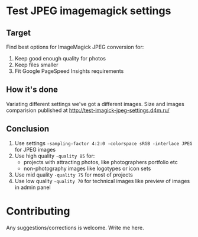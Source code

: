 # Test JPEG imagemagick settings

## Target
Find best options for ImageMagick JPEG conversion for:
1. Keep good enough quality for photos
2. Keep files smaller
3. Fit Google PageSpeed Insights requirements

## How it's done
Variating different settings we've got a different images. 
Size and images comparision published at http://test-imagick-jpeg-settings.d4m.ru/

## Conclusion
1. Use settings ``-sampling-factor 4:2:0 -colorspace sRGB -interlace JPEG`` for JPEG images
2. Use high quality ``-quality 85`` for:
    - projects with attracting photos, like photographers portfolio etc
    - non-photography images like logotypes or icon sets
3. Use mid quality ``-quality 75`` for most of projects
4. Use low quality ``-quality 70`` for technical images like preview of images in admin panel

# Contributing
Any suggestions/corrections is welcome. Write me here.
